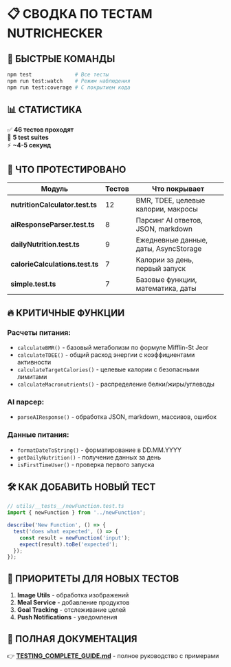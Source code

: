 # 📋 СВОДКА ПО ТЕСТАМ NUTRICHECKER

## 🚀 **БЫСТРЫЕ КОМАНДЫ**

```bash
npm test              # Все тесты
npm run test:watch    # Режим наблюдения
npm run test:coverage # С покрытием кода
```

## 📊 **СТАТИСТИКА**

✅ **46 тестов проходят**  
📁 **5 test suites**  
⚡ **~4-5 секунд**  

## 🎯 **ЧТО ПРОТЕСТИРОВАНО**

| Модуль | Тестов | Что покрывает |
|--------|--------|---------------|
| **nutritionCalculator.test.ts** | 12 | BMR, TDEE, целевые калории, макросы |
| **aiResponseParser.test.ts** | 8 | Парсинг AI ответов, JSON, markdown |
| **dailyNutrition.test.ts** | 9 | Ежедневные данные, даты, AsyncStorage |
| **calorieCalculations.test.ts** | 7 | Калории за день, первый запуск |
| **simple.test.ts** | 7 | Базовые функции, математика, даты |

## 🔥 **КРИТИЧНЫЕ ФУНКЦИИ**

### Расчеты питания:
- `calculateBMR()` - базовый метаболизм по формуле Mifflin-St Jeor
- `calculateTDEE()` - общий расход энергии с коэффициентами активности  
- `calculateTargetCalories()` - целевые калории с безопасными лимитами
- `calculateMacronutrients()` - распределение белки/жиры/углеводы

### AI парсер:
- `parseAIResponse()` - обработка JSON, markdown, массивов, ошибок

### Данные питания:
- `formatDateToString()` - форматирование в DD.MM.YYYY
- `getDailyNutrition()` - получение данных за день
- `isFirstTimeUser()` - проверка первого запуска

## 🛠 **КАК ДОБАВИТЬ НОВЫЙ ТЕСТ**

```javascript
// utils/__tests__/newFunction.test.ts
import { newFunction } from '../newFunction';

describe('New Function', () => {
  test('does what expected', () => {
    const result = newFunction('input');
    expect(result).toBe('expected');
  });
});
```

## 🎯 **ПРИОРИТЕТЫ ДЛЯ НОВЫХ ТЕСТОВ**

1. **Image Utils** - обработка изображений
2. **Meal Service** - добавление продуктов  
3. **Goal Tracking** - отслеживание целей
4. **Push Notifications** - уведомления

## 📖 **ПОЛНАЯ ДОКУМЕНТАЦИЯ**

👉 **[TESTING_COMPLETE_GUIDE.md](./TESTING_COMPLETE_GUIDE.md)** - полное руководство с примерами 